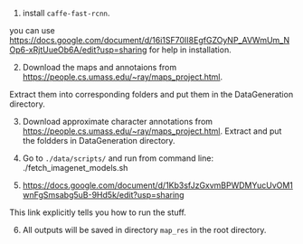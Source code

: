 1. install `caffe-fast-rcnn`.

you can use https://docs.google.com/document/d/16i1SF70II8EgfGZOyNP_AVWmUm_NOp6-xRjtUueOb6A/edit?usp=sharing for help in installation.

2. Download the maps and annotaions from https://people.cs.umass.edu/~ray/maps_project.html.

Extract them into corresponding folders and put them in the DataGeneration directory.

3. Download approximate character annotations from https://people.cs.umass.edu/~ray/maps_project.html. Extract and put the foldders in DataGeneration directory.

4. Go to `./data/scripts/` and run from command line: ./fetch_imagenet_models.sh

5. https://docs.google.com/document/d/1Kb3sfJzGxvmBPWDMYucUvOM1wnFgSmsabg5uB-9Hd5k/edit?usp=sharing

This link explicitly tells you how to run the stuff.

6. All outputs will be saved in directory `map_res` in the root directory.


